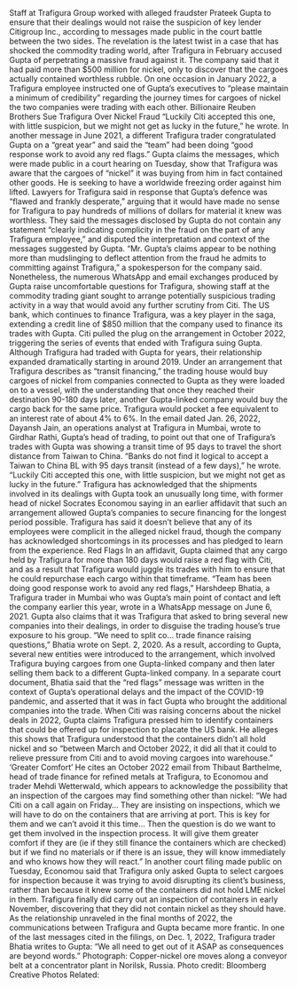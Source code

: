Staff at Trafigura Group worked with alleged fraudster Prateek Gupta to ensure that their dealings would not raise the suspicion of key lender Citigroup Inc., according to messages made public in the court battle between the two sides.
The revelation is the latest twist in a case that has shocked the commodity trading world, after Trafigura in February accused Gupta of perpetrating a massive fraud against it. The company said that it had paid more than $500 million for nickel, only to discover that the cargoes actually contained worthless rubble.
On one occasion in January 2022, a Trafigura employee instructed one of Gupta’s executives to “please maintain a minimum of credibility” regarding the journey times for cargoes of nickel the two companies were trading with each other.
Billionaire Reuben Brothers Sue Trafigura Over Nickel Fraud
“Luckily Citi accepted this one, with little suspicion, but we might not get as lucky in the future,” he wrote. In another message in June 2021, a different Trafigura trader congratulated Gupta on a “great year” and said the “team” had been doing “good response work to avoid any red flags.”
Gupta claims the messages, which were made public in a court hearing on Tuesday, show that Trafigura was aware that the cargoes of “nickel” it was buying from him in fact contained other goods. He is seeking to have a worldwide freezing order against him lifted.
Lawyers for Trafigura said in response that Gupta’s defence was “flawed and frankly desperate,” arguing that it would have made no sense for Trafigura to pay hundreds of millions of dollars for material it knew was worthless. They said the messages disclosed by Gupta do not contain any statement “clearly indicating complicity in the fraud on the part of any Trafigura employee,” and disputed the interpretation and context of the messages suggested by Gupta.
“Mr. Gupta’s claims appear to be nothing more than mudslinging to deflect attention from the fraud he admits to committing against Trafigura,” a spokesperson for the company said.
Nonetheless, the numerous WhatsApp and email exchanges produced by Gupta raise uncomfortable questions for Trafigura, showing staff at the commodity trading giant sought to arrange potentially suspicious trading activity in a way that would avoid any further scrutiny from Citi.
The US bank, which continues to finance Trafigura, was a key player in the saga, extending a credit line of $850 million that the company used to finance its trades with Gupta. Citi pulled the plug on the arrangement in October 2022, triggering the series of events that ended with Trafigura suing Gupta.
Although Trafigura had traded with Gupta for years, their relationship expanded dramatically starting in around 2019. Under an arrangement that Trafigura describes as “transit financing,” the trading house would buy cargoes of nickel from companies connected to Gupta as they were loaded on to a vessel, with the understanding that once they reached their destination 90-180 days later, another Gupta-linked company would buy the cargo back for the same price. Trafigura would pocket a fee equivalent to an interest rate of about 4% to 6%.
In the email dated Jan. 26, 2022, Dayansh Jain, an operations analyst at Trafigura in Mumbai, wrote to Girdhar Rathi, Gupta’s head of trading, to point out that one of Trafigura’s trades with Gupta was showing a transit time of 95 days to travel the short distance from Taiwan to China.
“Banks do not find it logical to accept a Taiwan to China BL with 95 days transit (instead of a few days),” he wrote. “Luckily Citi accepted this one, with little suspicion, but we might not get as lucky in the future.”
Trafigura has acknowledged that the shipments involved in its dealings with Gupta took an unusually long time, with former head of nickel Socrates Economou saying in an earlier affidavit that such an arrangement allowed Gupta’s companies to secure financing for the longest period possible.
Trafigura has said it doesn’t believe that any of its employees were complicit in the alleged nickel fraud, though the company has acknowledged shortcomings in its processes and has pledged to learn from the experience.
Red Flags
In an affidavit, Gupta claimed that any cargo held by Trafigura for more than 180 days would raise a red flag with Citi, and as a result that Trafigura would juggle its trades with him to ensure that he could repurchase each cargo within that timeframe.
“Team has been doing good response work to avoid any red flags,” Harshdeep Bhatia, a Trafigura trader in Mumbai who was Gupta’s main point of contact and left the company earlier this year, wrote in a WhatsApp message on June 6, 2021.
Gupta also claims that it was Trafigura that asked to bring several new companies into their dealings, in order to disguise the trading house’s true exposure to his group.
“We need to split co… trade finance raising questions,” Bhatia wrote on Sept. 2, 2020. As a result, according to Gupta, several new entities were introduced to the arrangement, which involved Trafigura buying cargoes from one Gupta-linked company and then later selling them back to a different Gupta-linked company.
In a separate court document, Bhatia said that the “red flags” message was written in the context of Gupta’s operational delays and the impact of the COVID-19 pandemic, and asserted that it was in fact Gupta who brought the additional companies into the trade.
When Citi was raising concerns about the nickel deals in 2022, Gupta claims Trafigura pressed him to identify containers that could be offered up for inspection to placate the US bank. He alleges this shows that Trafigura understood that the containers didn’t all hold nickel and so “between March and October 2022, it did all that it could to relieve pressure from Citi and to avoid moving cargoes into warehouse.”
‘Greater Comfort’
He cites an October 2022 email from Thibaut Barthelme, head of trade finance for refined metals at Trafigura, to Economou and trader Mehdi Wetterwald, which appears to acknowledge the possibility that an inspection of the cargoes may find something other than nickel:
“We had Citi on a call again on Friday… They are insisting on inspections, which we will have to do on the containers that are arriving at port. This is key for them and we can’t avoid it this time…
Then the question is do we want to get them involved in the inspection process. It will give them greater comfort if they are (ie if they still finance the containers which are checked) but if we find no materials or if there is an issue, they will know immediately and who knows how they will react.”
In another court filing made public on Tuesday, Economou said that Trafigura only asked Gupta to select cargoes for inspection because it was trying to avoid disrupting its client’s business, rather than because it knew some of the containers did not hold LME nickel in them.
Trafigura finally did carry out an inspection of containers in early November, discovering that they did not contain nickel as they should have.
As the relationship unraveled in the final months of 2022, the communications between Trafigura and Gupta became more frantic.
In one of the last messages cited in the filings, on Dec. 1, 2022, Trafigura trader Bhatia writes to Gupta: “We all need to get out of it ASAP as consequences are beyond words.”
Photograph: Copper-nickel ore moves along a conveyor belt at a concentrator plant in Norilsk, Russia. Photo credit: Bloomberg Creative Photos
Related: